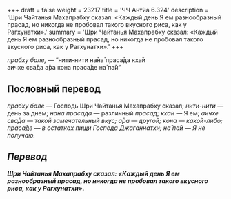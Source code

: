 +++
draft = false
weight = 23217
title = 'ЧЧ Антйа 6.324'
description = 'Шри Чайтанья Махапрабху сказал: «Каждый день Я ем разнообразный прасад, но никогда не пробовал такого вкусного риса, как у Рагхунатхи».'
summary = 'Шри Чайтанья Махапрабху сказал: «Каждый день Я ем разнообразный прасад, но никогда не пробовал такого вкусного риса, как у Рагхунатхи».'
+++

_прабху бале,_ — “нити-нити на̄на̄ праса̄да кха̄и  
аичхе сва̄да а̄ра кона праса̄де на̄ па̄и”

## Пословный перевод

_прабху_ _бале_ — Господь Шри Чайтанья Махапрабху сказал; _нити_\-_нити_ — день за днем; _на̄на̄_ _праса̄да_ — различный _прасад_; _кха̄и_ — Я ем; _аичхе</em>_ _<em>сва̄да_ — такой замечательный вкус; _а̄ра_ — другой; _кона_ — какой-либо; _праса̄де_ — в остатках пищи Господа Джаганнатхи; _на̄_ _па̄и_ — Я не получаю.

## Перевод

**Шри Чайтанья Махапрабху сказал: «Каждый день Я ем разнообразный прасад, но никогда не пробовал такого вкусного риса, как у Рагхунатхи».**
